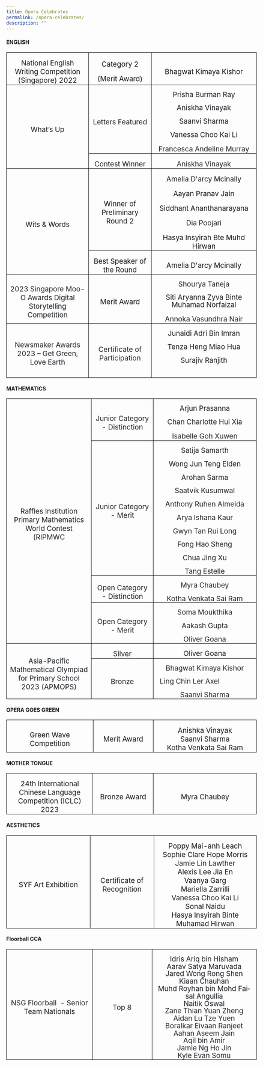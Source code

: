 ```yaml
---
title: Opera Celebrates
permalink: /opera-celebrates/
description: ""
---
```

<h4><b> ENGLISH</b></h4>

<table style="width:500pt;border-collapse:collapse;border:none;mso-border-alt:solid windowtext .5pt;
 mso-yfti-tbllook:1184;mso-padding-alt:0cm 5.4pt 0cm 5.4pt" width="727" cellpadding="0" cellspacing="0" border="1" class="MsoTableGrid"><tbody><tr style="mso-yfti-irow:0;mso-yfti-firstrow:yes"><td style="width:184.05pt;border:solid windowtext 1.0pt;mso-border-alt:
  solid windowtext .5pt;padding:0cm 5.4pt 0cm 5.4pt" width="245"><p style="margin-bottom:0cm;text-align:center;
  line-height:normal" align="center" class="MsoNormal"><span style="font-size:14.0pt">National English Writing Competition (Singapore) 2022</span></p></td><td width="170" style="width:127.6pt;border:solid windowtext 1.0pt;border-left:
  none;mso-border-left-alt:solid windowtext .5pt;mso-border-alt:solid windowtext .5pt;
  padding:0cm 5.4pt 0cm 5.4pt"><p class="MsoNormal" align="center" style="margin-bottom:0cm;text-align:center;
  line-height:normal"><span lang="EN-SG" style="font-size:14.0pt;mso-ansi-language:
  EN-SG">Category 2</span></p><p class="MsoNormal" align="center" style="margin-bottom:0cm;text-align:center;
  line-height:normal"><span lang="EN-SG" style="font-size:14.0pt;mso-ansi-language:
  EN-SG">(Merit Award)</span></p></td><td width="312" style="width:233.85pt;border:solid windowtext 1.0pt;border-left:
  none;mso-border-left-alt:solid windowtext .5pt;mso-border-alt:solid windowtext .5pt;
  padding:0cm 5.4pt 0cm 5.4pt"><p class="MsoNormal" align="center" style="margin-bottom:0cm;text-align:center;
  line-height:normal"><span lang="EN-SG" style="font-size:14.0pt;mso-ansi-language:
  EN-SG">Bhagwat Kimaya Kishor</span><span style="font-size:14.0pt"></span></p></td></tr><tr style="mso-yfti-irow:1"><td width="245" rowspan="2" style="width:184.05pt;border:solid windowtext 1.0pt;
  border-top:none;mso-border-top-alt:solid windowtext .5pt;mso-border-alt:solid windowtext .5pt;
  padding:0cm 5.4pt 0cm 5.4pt"><p class="MsoNormal" align="center" style="margin-bottom:0cm;text-align:center;
  line-height:normal"><span style="font-size:14.0pt">What’s Up</span></p></td><td width="170" style="width:127.6pt;border-top:none;border-left:none;
  border-bottom:solid windowtext 1.0pt;border-right:solid windowtext 1.0pt;
  mso-border-top-alt:solid windowtext .5pt;mso-border-left-alt:solid windowtext .5pt;
  mso-border-alt:solid windowtext .5pt;padding:0cm 5.4pt 0cm 5.4pt"><p class="MsoNormal" align="center" style="margin-bottom:0cm;text-align:center;
  line-height:normal"><span lang="EN-SG" style="font-size:14.0pt;mso-ansi-language:
  EN-SG">Letters Featured</span><span style="font-size:14.0pt"></span></p></td><td width="312" style="width:233.85pt;border-top:none;border-left:none;
  border-bottom:solid windowtext 1.0pt;border-right:solid windowtext 1.0pt;
  mso-border-top-alt:solid windowtext .5pt;mso-border-left-alt:solid windowtext .5pt;
  mso-border-alt:solid windowtext .5pt;padding:0cm 5.4pt 0cm 5.4pt"><p class="MsoNormal" align="center" style="margin-bottom:0cm;text-align:center;
  line-height:106%"><span lang="EN-SG" style="font-size:14.0pt;line-height:106%;
  mso-fareast-font-family:&quot;Times New Roman&quot;;mso-bidi-font-family:Calibri;
  mso-bidi-theme-font:minor-latin;color:#1F2328;mso-font-kerning:1.0pt;
  mso-ansi-language:EN-SG">Prisha Burman Ray</span></p><p class="MsoNormal" align="center" style="margin-bottom:0cm;text-align:center;
  line-height:106%"><span lang="EN-SG" style="font-size:14.0pt;line-height:106%;
  mso-fareast-font-family:&quot;Times New Roman&quot;;mso-bidi-font-family:Calibri;
  mso-bidi-theme-font:minor-latin;color:#1F2328;mso-font-kerning:1.0pt;
  mso-ansi-language:EN-SG">Aniskha Vinayak</span><span style="font-size:14.0pt;
  line-height:106%;mso-fareast-font-family:&quot;Times New Roman&quot;;mso-bidi-font-family:
  Calibri;mso-bidi-theme-font:minor-latin;color:#1F2328;mso-font-kerning:1.0pt"></span></p><p class="MsoNormal" align="center" style="margin-bottom:0cm;text-align:center;
  line-height:106%"><span lang="EN-SG" style="font-size:14.0pt;line-height:106%;
  mso-fareast-font-family:&quot;Times New Roman&quot;;mso-bidi-font-family:Calibri;
  mso-bidi-theme-font:minor-latin;color:#1F2328;mso-font-kerning:1.0pt;
  mso-ansi-language:EN-SG">Saanvi Sharma</span><span style="font-size:14.0pt;
  line-height:106%;mso-fareast-font-family:&quot;Times New Roman&quot;;mso-bidi-font-family:
  Calibri;mso-bidi-theme-font:minor-latin;color:#1F2328;mso-font-kerning:1.0pt"></span></p><p class="MsoNormal" align="center" style="margin-bottom:0cm;text-align:center;
  line-height:106%"><span lang="EN-SG" style="font-size:14.0pt;line-height:106%;
  mso-fareast-font-family:&quot;Times New Roman&quot;;mso-bidi-font-family:Calibri;
  mso-bidi-theme-font:minor-latin;color:#1F2328;mso-font-kerning:1.0pt;
  mso-ansi-language:EN-SG">Vanessa Choo Kai Li</span><span style="font-size:
  14.0pt;line-height:106%;mso-fareast-font-family:&quot;Times New Roman&quot;;mso-bidi-font-family:
  Calibri;mso-bidi-theme-font:minor-latin;color:#1F2328;mso-font-kerning:1.0pt"></span></p><p class="MsoNormal" align="center" style="margin-bottom:0cm;text-align:center;
  line-height:normal"><span lang="EN-SG" style="font-size:14.0pt;mso-fareast-font-family:
  &quot;Times New Roman&quot;;mso-bidi-font-family:Calibri;mso-bidi-theme-font:minor-latin;
  color:#1F2328;mso-font-kerning:1.0pt;mso-ansi-language:EN-SG">Francesca Andeline Murray</span><span style="font-size:14.0pt"></span></p></td></tr><tr style="mso-yfti-irow:2"><td width="170" style="width:127.6pt;border-top:none;border-left:none;
  border-bottom:solid windowtext 1.0pt;border-right:solid windowtext 1.0pt;
  mso-border-top-alt:solid windowtext .5pt;mso-border-left-alt:solid windowtext .5pt;
  mso-border-alt:solid windowtext .5pt;padding:0cm 5.4pt 0cm 5.4pt"><p class="MsoNormal" align="center" style="margin-bottom:0cm;text-align:center;
  line-height:normal"><span lang="EN-SG" style="font-size:14.0pt;mso-ansi-language:
  EN-SG">Contest Winner</span></p></td><td width="312" style="width:233.85pt;border-top:none;border-left:none;
  border-bottom:solid windowtext 1.0pt;border-right:solid windowtext 1.0pt;
  mso-border-top-alt:solid windowtext .5pt;mso-border-left-alt:solid windowtext .5pt;
  mso-border-alt:solid windowtext .5pt;padding:0cm 5.4pt 0cm 5.4pt"><p class="MsoNormal" align="center" style="margin-bottom:0cm;text-align:center;
  line-height:normal"><span lang="EN-SG" style="font-size:14.0pt;mso-fareast-font-family:
  &quot;Times New Roman&quot;;mso-bidi-font-family:Calibri;mso-bidi-theme-font:minor-latin;
  color:#1F2328;mso-font-kerning:1.0pt;mso-ansi-language:EN-SG">Aniskha Vinayak</span><span lang="EN-SG" style="font-size:14.0pt;mso-ansi-language:EN-SG"></span></p></td></tr><tr style="mso-yfti-irow:3"><td width="245" rowspan="2" style="width:184.05pt;border:solid windowtext 1.0pt;
  border-top:none;mso-border-top-alt:solid windowtext .5pt;mso-border-alt:solid windowtext .5pt;
  padding:0cm 5.4pt 0cm 5.4pt"><p class="MsoNormal" align="center" style="margin-bottom:0cm;text-align:center;
  line-height:normal"><span style="font-size:14.0pt">Wits &amp; Words</span></p></td><td width="170" style="width:127.6pt;border-top:none;border-left:none;
  border-bottom:solid windowtext 1.0pt;border-right:solid windowtext 1.0pt;
  mso-border-top-alt:solid windowtext .5pt;mso-border-left-alt:solid windowtext .5pt;
  mso-border-alt:solid windowtext .5pt;padding:0cm 5.4pt 0cm 5.4pt"><p class="MsoNormal" align="center" style="margin-bottom:0cm;text-align:center;
  line-height:normal"><span style="font-size:14.0pt">Winner of Preliminary Round 2</span></p></td><td width="312" style="width:233.85pt;border-top:none;border-left:none;
  border-bottom:solid windowtext 1.0pt;border-right:solid windowtext 1.0pt;
  mso-border-top-alt:solid windowtext .5pt;mso-border-left-alt:solid windowtext .5pt;
  mso-border-alt:solid windowtext .5pt;padding:0cm 5.4pt 0cm 5.4pt"><p class="MsoNormal" align="center" style="margin-bottom:0cm;text-align:center;
  line-height:normal"><span style="font-size:14.0pt">Amelia D'arcy Mcinally</span></p><p class="MsoNormal" align="center" style="margin-bottom:0cm;text-align:center;
  line-height:normal"><span style="font-size:14.0pt">Aayan Pranav Jain</span></p><p class="MsoNormal" align="center" style="margin-bottom:0cm;text-align:center;
  line-height:normal"><span style="font-size:14.0pt">Siddhant Ananthanarayana</span></p><p class="MsoNormal" align="center" style="margin-bottom:0cm;text-align:center;
  line-height:normal"><span style="font-size:14.0pt">Dia Poojari</span></p><p class="MsoNormal" align="center" style="margin-bottom:0cm;text-align:center;
  line-height:normal"><span style="font-size:14.0pt">Hasya Insyirah Bte Muhd Hirwan</span></p></td></tr><tr style="mso-yfti-irow:4"><td width="170" style="width:127.6pt;border-top:none;border-left:none;
  border-bottom:solid windowtext 1.0pt;border-right:solid windowtext 1.0pt;
  mso-border-top-alt:solid windowtext .5pt;mso-border-left-alt:solid windowtext .5pt;
  mso-border-alt:solid windowtext .5pt;padding:0cm 5.4pt 0cm 5.4pt"><p class="MsoNormal" align="center" style="margin-bottom:0cm;text-align:center;
  line-height:normal"><span style="font-size:14.0pt">Best Speaker of the Round</span></p></td><td width="312" style="width:233.85pt;border-top:none;border-left:none;
  border-bottom:solid windowtext 1.0pt;border-right:solid windowtext 1.0pt;
  mso-border-top-alt:solid windowtext .5pt;mso-border-left-alt:solid windowtext .5pt;
  mso-border-alt:solid windowtext .5pt;padding:0cm 5.4pt 0cm 5.4pt"><p class="MsoNormal" align="center" style="margin-bottom:0cm;text-align:center;
  line-height:normal"><span style="font-size:14.0pt">Amelia D'arcy Mcinally</span></p></td></tr><tr style="mso-yfti-irow:5"><td width="245" style="width:184.05pt;border:solid windowtext 1.0pt;border-top:
  none;mso-border-top-alt:solid windowtext .5pt;mso-border-alt:solid windowtext .5pt;
  padding:0cm 5.4pt 0cm 5.4pt"><p class="MsoNormal" align="center" style="margin-bottom:0cm;text-align:center;
  line-height:normal"><span style="font-size:14.0pt;mso-fareast-font-family:
  &quot;Times New Roman&quot;;mso-bidi-font-family:Calibri;mso-bidi-theme-font:minor-latin;
  color:#1F2328;mso-font-kerning:1.0pt">2023 Singapore Moo-O Awards Digital Storytelling Competition</span><span style="font-size:14.0pt"></span></p></td><td width="170" style="width:127.6pt;border-top:none;border-left:none;
  border-bottom:solid windowtext 1.0pt;border-right:solid windowtext 1.0pt;
  mso-border-top-alt:solid windowtext .5pt;mso-border-left-alt:solid windowtext .5pt;
  mso-border-alt:solid windowtext .5pt;padding:0cm 5.4pt 0cm 5.4pt"><p class="MsoNormal" align="center" style="margin-bottom:0cm;text-align:center;
  line-height:normal"><span style="font-size:14.0pt;mso-fareast-font-family:
  &quot;Times New Roman&quot;;mso-bidi-font-family:Calibri;mso-bidi-theme-font:minor-latin;
  color:#1F2328;mso-font-kerning:1.0pt">Merit Award</span><span style="font-size:14.0pt"></span></p></td><td width="312" style="width:233.85pt;border-top:none;border-left:none;
  border-bottom:solid windowtext 1.0pt;border-right:solid windowtext 1.0pt;
  mso-border-top-alt:solid windowtext .5pt;mso-border-left-alt:solid windowtext .5pt;
  mso-border-alt:solid windowtext .5pt;padding:0cm 5.4pt 0cm 5.4pt"><p class="MsoNormal" align="center" style="margin-bottom:0cm;text-align:center;
  line-height:106%"><span style="font-size:14.0pt;line-height:106%;mso-fareast-font-family:
  &quot;Times New Roman&quot;;mso-bidi-font-family:Calibri;mso-bidi-theme-font:minor-latin;
  color:#1F2328;mso-font-kerning:1.0pt">Shourya Taneja</span></p><p class="MsoNormal" align="center" style="margin-bottom:0cm;text-align:center;
  line-height:106%"><span style="font-size:14.0pt;line-height:106%;mso-fareast-font-family:
  &quot;Times New Roman&quot;;mso-bidi-font-family:Calibri;mso-bidi-theme-font:minor-latin;
  color:#1F2328;mso-font-kerning:1.0pt">Siti Aryanna Zyva Binte Muhamad Norfaizal</span></p><p class="MsoNormal" align="center" style="margin-bottom:0cm;text-align:center;
  line-height:normal"><span style="font-size:14.0pt;mso-fareast-font-family:
  &quot;Times New Roman&quot;;mso-bidi-font-family:Calibri;mso-bidi-theme-font:minor-latin;
  color:#1F2328;mso-font-kerning:1.0pt">Annoka Vasundhra Nair</span><span style="font-size:14.0pt"></span></p></td></tr><tr style="mso-yfti-irow:6;mso-yfti-lastrow:yes"><td width="245" style="width:184.05pt;border:solid windowtext 1.0pt;border-top:
  none;mso-border-top-alt:solid windowtext .5pt;mso-border-alt:solid windowtext .5pt;
  padding:0cm 5.4pt 0cm 5.4pt"><p class="MsoNormal" align="center" style="margin-bottom:0cm;text-align:center;
  line-height:normal"><span style="font-size:14.0pt;mso-fareast-font-family:
  &quot;Times New Roman&quot;;mso-bidi-font-family:Calibri;mso-bidi-theme-font:minor-latin;
  color:#1F2328;mso-font-kerning:1.0pt">Newsmaker Awards 2023 – Get Green, Love Earth</span></p></td><td width="170" style="width:127.6pt;border-top:none;border-left:none;
  border-bottom:solid windowtext 1.0pt;border-right:solid windowtext 1.0pt;
  mso-border-top-alt:solid windowtext .5pt;mso-border-left-alt:solid windowtext .5pt;
  mso-border-alt:solid windowtext .5pt;padding:0cm 5.4pt 0cm 5.4pt"><p class="MsoNormal" align="center" style="margin-bottom:0cm;text-align:center;
  line-height:normal"><span style="font-size:14.0pt;mso-fareast-font-family:
		&quot;Times New Roman&quot;;mso-bidi-font-family:Calibri;mso-bidi-theme-font:minor-latin;
		color:#1F2328;mso-font-kerning:1.0pt">Certificate of Participation</span></p></td><td width="312" style="width:233.85pt;border-top:none;border-left:none;
		border-bottom:solid windowtext 1.0pt;border-right:solid windowtext 1.0pt;
		mso-border-top-alt:solid windowtext .5pt;mso-border-left-alt:solid windowtext .5pt;
		mso-border-alt:solid windowtext .5pt;padding:0cm 5.4pt 0cm 5.4pt"><p class="MsoNormal" align="center" style="margin-bottom:0cm;text-align:center;
		line-height:106%"><span style="font-size:14.0pt;line-height:106%;mso-fareast-font-family:
		&quot;Times New Roman&quot;;mso-bidi-font-family:Calibri;mso-bidi-theme-font:minor-latin;
		color:#1F2328;mso-font-kerning:1.0pt">Junaidi Adri Bin Imran</span></p><p class="MsoNormal" align="center" style="margin-bottom:0cm;text-align:center;
		line-height:106%"><span style="font-size:14.0pt;line-height:106%;mso-fareast-font-family:
		&quot;Times New Roman&quot;;mso-bidi-font-family:Calibri;mso-bidi-theme-font:minor-latin;
		color:#1F2328;mso-font-kerning:1.0pt">Tenza Heng Miao Hua</span></p><p class="MsoNormal" align="center" style="margin-bottom:0cm;text-align:center;
		line-height:106%"><span style="font-size:14.0pt;line-height:106%;mso-fareast-font-family:
		&quot;Times New Roman&quot;;mso-bidi-font-family:Calibri;mso-bidi-theme-font:minor-latin;
		color:#1F2328;mso-font-kerning:1.0pt">Surajiv Ranjith</span></p><p class="MsoNormal" align="center" style="margin-bottom:0cm;text-align:center;
		line-height:106%"><span style="font-size:14.0pt;line-height:106%;mso-fareast-font-family:
		&quot;Times New Roman&quot;;mso-bidi-font-family:Calibri;mso-bidi-theme-font:minor-latin;
		color:#1F2328;mso-font-kerning:1.0pt">&nbsp;</span></p></td></tr></tbody></table>


<h4><b> MATHEMATICS</b></h4>

<table style="width:500pt;border-collapse:collapse;border:none;mso-border-alt:solid windowtext .5pt;
 mso-yfti-tbllook:1184;mso-padding-alt:0cm 5.4pt 0cm 5.4pt" width="727" cellpadding="0" cellspacing="0" border="1" class="MsoTableGrid"><tbody><tr style="mso-yfti-irow:0;mso-yfti-firstrow:yes"><td style="width:184.05pt;border:solid windowtext 1.0pt;
  mso-border-alt:solid windowtext .5pt;padding:0cm 5.4pt 0cm 5.4pt" rowspan="4" width="245"><p style="margin-bottom:0cm;text-align:center;
  line-height:normal" align="center" class="MsoNormal"><span style="font-size:14.0pt;mso-fareast-font-family:
  &quot;Times New Roman&quot;;mso-bidi-font-family:Calibri;mso-bidi-theme-font:minor-latin;
  color:#1F2328;mso-font-kerning:1.0pt">Raffles Institution Primary Mathematics World Contest (RIPMWC</span><span style="font-size:14.0pt"></span></p></td><td style="width:127.6pt;border:solid windowtext 1.0pt;border-left:
  none;mso-border-left-alt:solid windowtext .5pt;mso-border-alt:solid windowtext .5pt;
  padding:0cm 5.4pt 0cm 5.4pt" width="170"><p style="margin-bottom:0cm;text-align:center;
  line-height:normal" align="center" class="MsoNormal"><span style="font-size:14.0pt;mso-fareast-font-family:
  &quot;Times New Roman&quot;;mso-bidi-font-family:Calibri;mso-bidi-theme-font:minor-latin;
  color:#1F2328;mso-font-kerning:1.0pt">Junior Category - Distinction</span><span style="font-size:14.0pt;mso-ansi-language:EN-SG" lang="EN-SG"></span></p></td><td style="width:233.85pt;border:solid windowtext 1.0pt;border-left:
  none;mso-border-left-alt:solid windowtext .5pt;mso-border-alt:solid windowtext .5pt;
  padding:0cm 5.4pt 0cm 5.4pt" width="312"><p style="margin-bottom:0cm;text-align:center;
  line-height:106%" align="center" class="MsoNormal"><span style="font-size:14.0pt;line-height:106%;mso-fareast-font-family:
  &quot;Times New Roman&quot;;mso-bidi-font-family:Calibri;mso-bidi-theme-font:minor-latin;
  color:#1F2328;mso-font-kerning:1.0pt">Arjun Prasanna</span></p><p style="margin-bottom:0cm;text-align:center;
  line-height:106%" align="center" class="MsoNormal"><span style="font-size:14.0pt;line-height:106%;mso-fareast-font-family:
  &quot;Times New Roman&quot;;mso-bidi-font-family:Calibri;mso-bidi-theme-font:minor-latin;
  color:#1F2328;mso-font-kerning:1.0pt">Chan Charlotte Hui Xia</span></p><p style="margin-bottom:0cm;text-align:center;
  line-height:normal" align="center" class="MsoNormal"><span style="font-size:14.0pt;mso-fareast-font-family:
  &quot;Times New Roman&quot;;mso-bidi-font-family:Calibri;mso-bidi-theme-font:minor-latin;
  color:#1F2328;mso-font-kerning:1.0pt">Isabelle Goh Xuwen</span><span style="font-size:14.0pt"></span></p></td></tr><tr style="mso-yfti-irow:1"><td style="width:127.6pt;border-top:none;border-left:none;
  border-bottom:solid windowtext 1.0pt;border-right:solid windowtext 1.0pt;
  mso-border-top-alt:solid windowtext .5pt;mso-border-left-alt:solid windowtext .5pt;
  mso-border-alt:solid windowtext .5pt;padding:0cm 5.4pt 0cm 5.4pt" width="170"><p style="margin-bottom:0cm;text-align:center;
  line-height:normal" align="center" class="MsoNormal"><span style="font-size:14.0pt;mso-fareast-font-family:
  &quot;Times New Roman&quot;;mso-bidi-font-family:Calibri;mso-bidi-theme-font:minor-latin;
  color:#1F2328;mso-font-kerning:1.0pt">Junior Category - Merit</span></p></td><td style="width:233.85pt;border-top:none;border-left:none;
  border-bottom:solid windowtext 1.0pt;border-right:solid windowtext 1.0pt;
  mso-border-top-alt:solid windowtext .5pt;mso-border-left-alt:solid windowtext .5pt;
  mso-border-alt:solid windowtext .5pt;padding:0cm 5.4pt 0cm 5.4pt" width="312"><p style="margin-bottom:0cm;text-align:center;
  line-height:106%" align="center" class="MsoNormal"><span style="font-size:14.0pt;line-height:106%;mso-fareast-font-family:
  &quot;Times New Roman&quot;;mso-bidi-font-family:Calibri;mso-bidi-theme-font:minor-latin;
  color:#1F2328;mso-font-kerning:1.0pt">Satija Samarth</span></p><p style="margin-bottom:0cm;text-align:center;
  line-height:106%" align="center" class="MsoNormal"><span style="font-size:14.0pt;line-height:106%;mso-fareast-font-family:
  &quot;Times New Roman&quot;;mso-bidi-font-family:Calibri;mso-bidi-theme-font:minor-latin;
  color:#1F2328;mso-font-kerning:1.0pt">Wong Jun Teng Elden</span></p><p style="margin-bottom:0cm;text-align:center;
  line-height:106%" align="center" class="MsoNormal"><span style="font-size:14.0pt;line-height:106%;mso-fareast-font-family:
  &quot;Times New Roman&quot;;mso-bidi-font-family:Calibri;mso-bidi-theme-font:minor-latin;
  color:#1F2328;mso-font-kerning:1.0pt">Arohan Sarma</span></p><p style="margin-bottom:0cm;text-align:center;
  line-height:106%" align="center" class="MsoNormal"><span style="font-size:14.0pt;line-height:106%;mso-fareast-font-family:
  &quot;Times New Roman&quot;;mso-bidi-font-family:Calibri;mso-bidi-theme-font:minor-latin;
  color:#1F2328;mso-font-kerning:1.0pt">Saatvik Kusumwal</span></p><p style="margin-bottom:0cm;text-align:center;
  line-height:106%" align="center" class="MsoNormal"><span style="font-size:14.0pt;line-height:106%;mso-fareast-font-family:
  &quot;Times New Roman&quot;;mso-bidi-font-family:Calibri;mso-bidi-theme-font:minor-latin;
  color:#1F2328;mso-font-kerning:1.0pt">Anthony Ruhen Almeida</span></p><p style="margin-bottom:0cm;text-align:center;
  line-height:106%" align="center" class="MsoNormal"><span style="font-size:14.0pt;line-height:106%;mso-fareast-font-family:
  &quot;Times New Roman&quot;;mso-bidi-font-family:Calibri;mso-bidi-theme-font:minor-latin;
  color:#1F2328;mso-font-kerning:1.0pt">Arya Ishana Kaur</span></p><p style="margin-bottom:0cm;text-align:center;
  line-height:106%" align="center" class="MsoNormal"><span style="font-size:14.0pt;line-height:106%;mso-fareast-font-family:
  &quot;Times New Roman&quot;;mso-bidi-font-family:Calibri;mso-bidi-theme-font:minor-latin;
  color:#1F2328;mso-font-kerning:1.0pt">Gwyn Tan Rui Long</span></p><p style="margin-bottom:0cm;text-align:center;
  line-height:106%" align="center" class="MsoNormal"><span style="font-size:14.0pt;line-height:106%;mso-fareast-font-family:
  &quot;Times New Roman&quot;;mso-bidi-font-family:Calibri;mso-bidi-theme-font:minor-latin;
  color:#1F2328;mso-font-kerning:1.0pt">Fong Hao Sheng</span></p><p style="margin-bottom:0cm;text-align:center;
  line-height:106%" align="center" class="MsoNormal"><span style="font-size:14.0pt;line-height:106%;mso-fareast-font-family:
  &quot;Times New Roman&quot;;mso-bidi-font-family:Calibri;mso-bidi-theme-font:minor-latin;
  color:#1F2328;mso-font-kerning:1.0pt">Chua Jing Xu</span></p><p style="margin-bottom:0cm;text-align:center;
  line-height:106%" align="center" class="MsoNormal"><span style="font-size:14.0pt;line-height:106%;mso-fareast-font-family:
  &quot;Times New Roman&quot;;mso-bidi-font-family:Calibri;mso-bidi-theme-font:minor-latin;
  color:#1F2328;mso-font-kerning:1.0pt">Tang Estelle</span></p></td></tr><tr style="mso-yfti-irow:2"><td style="width:127.6pt;border-top:none;border-left:none;
  border-bottom:solid windowtext 1.0pt;border-right:solid windowtext 1.0pt;
  mso-border-top-alt:solid windowtext .5pt;mso-border-left-alt:solid windowtext .5pt;
  mso-border-alt:solid windowtext .5pt;padding:0cm 5.4pt 0cm 5.4pt" width="170"><p style="margin-bottom:0cm;text-align:center;
  line-height:normal" align="center" class="MsoNormal"><span style="font-size:14.0pt;mso-fareast-font-family:
  &quot;Times New Roman&quot;;mso-bidi-font-family:Calibri;mso-bidi-theme-font:minor-latin;
  color:#1F2328;mso-font-kerning:1.0pt">Open Category - Distinction</span></p></td><td style="width:233.85pt;border-top:none;border-left:none;
  border-bottom:solid windowtext 1.0pt;border-right:solid windowtext 1.0pt;
  mso-border-top-alt:solid windowtext .5pt;mso-border-left-alt:solid windowtext .5pt;
  mso-border-alt:solid windowtext .5pt;padding:0cm 5.4pt 0cm 5.4pt" width="312"><p style="margin-bottom:0cm;text-align:center;
  line-height:106%" align="center" class="MsoNormal"><span style="font-size:14.0pt;line-height:106%;
  mso-fareast-font-family:&quot;Times New Roman&quot;;mso-bidi-font-family:Calibri;
  mso-bidi-theme-font:minor-latin;color:#1F2328;mso-font-kerning:1.0pt;
  mso-ansi-language:DE" lang="DE">Myra Chaubey</span><span style="font-size:14.0pt;
  line-height:106%;mso-fareast-font-family:&quot;Times New Roman&quot;;mso-bidi-font-family:
  Calibri;mso-bidi-theme-font:minor-latin;color:#1F2328;mso-font-kerning:1.0pt"></span></p><p style="margin-bottom:0cm;text-align:center;
  line-height:106%" align="center" class="MsoNormal"><span style="font-size:14.0pt;line-height:106%;
  mso-fareast-font-family:&quot;Times New Roman&quot;;mso-bidi-font-family:Calibri;
  mso-bidi-theme-font:minor-latin;color:#1F2328;mso-font-kerning:1.0pt;
  mso-ansi-language:DE" lang="DE">Kotha Venkata Sai Ram</span><span style="font-size:
  14.0pt;line-height:106%;mso-fareast-font-family:&quot;Times New Roman&quot;;mso-bidi-font-family:
  Calibri;mso-bidi-theme-font:minor-latin;color:#1F2328;mso-font-kerning:1.0pt"></span></p></td></tr><tr style="mso-yfti-irow:3"><td style="width:127.6pt;border-top:none;border-left:none;
  border-bottom:solid windowtext 1.0pt;border-right:solid windowtext 1.0pt;
  mso-border-top-alt:solid windowtext .5pt;mso-border-left-alt:solid windowtext .5pt;
  mso-border-alt:solid windowtext .5pt;padding:0cm 5.4pt 0cm 5.4pt" width="170"><p style="margin-bottom:0cm;text-align:center;
  line-height:normal" align="center" class="MsoNormal"><span style="font-size:14.0pt;mso-fareast-font-family:
  &quot;Times New Roman&quot;;mso-bidi-font-family:Calibri;mso-bidi-theme-font:minor-latin;
  color:#1F2328;mso-font-kerning:1.0pt">Open Category - Merit</span></p></td><td style="width:233.85pt;border-top:none;border-left:none;
  border-bottom:solid windowtext 1.0pt;border-right:solid windowtext 1.0pt;
  mso-border-top-alt:solid windowtext .5pt;mso-border-left-alt:solid windowtext .5pt;
  mso-border-alt:solid windowtext .5pt;padding:0cm 5.4pt 0cm 5.4pt" width="312"><p style="margin-bottom:0cm;text-align:center;
  line-height:106%" align="center" class="MsoNormal"><span style="font-size:14.0pt;line-height:106%;
  mso-fareast-font-family:&quot;Times New Roman&quot;;mso-bidi-font-family:Calibri;
  mso-bidi-theme-font:minor-latin;color:#1F2328;mso-font-kerning:1.0pt;
  mso-ansi-language:DE" lang="DE">Soma Moukthika</span><span style="font-size:14.0pt;
  line-height:106%;mso-fareast-font-family:&quot;Times New Roman&quot;;mso-bidi-font-family:
  Calibri;mso-bidi-theme-font:minor-latin;color:#1F2328;mso-font-kerning:1.0pt"></span></p><p style="margin-bottom:0cm;text-align:center;
  line-height:106%" align="center" class="MsoNormal"><span style="font-size:14.0pt;line-height:106%;mso-fareast-font-family:
  &quot;Times New Roman&quot;;mso-bidi-font-family:Calibri;mso-bidi-theme-font:minor-latin;
  color:#1F2328;mso-font-kerning:1.0pt">Aakash Gupta</span></p><p style="margin-bottom:0cm;text-align:center;
  line-height:106%" align="center" class="MsoNormal"><span style="font-size:14.0pt;line-height:106%;mso-fareast-font-family:
  &quot;Times New Roman&quot;;mso-bidi-font-family:Calibri;mso-bidi-theme-font:minor-latin;
  color:#1F2328;mso-font-kerning:1.0pt">Oliver Goana</span><span style="font-size:14.0pt;line-height:106%;mso-fareast-font-family:&quot;Times New Roman&quot;;
  mso-bidi-font-family:Calibri;mso-bidi-theme-font:minor-latin;color:#1F2328;
  mso-font-kerning:1.0pt;mso-ansi-language:DE" lang="DE"></span></p></td></tr><tr style="mso-yfti-irow:4"><td style="width:184.05pt;border:solid windowtext 1.0pt;
  border-top:none;mso-border-top-alt:solid windowtext .5pt;mso-border-alt:solid windowtext .5pt;
  padding:0cm 5.4pt 0cm 5.4pt" rowspan="2" width="245"><p style="margin-bottom:0cm;text-align:center;
  line-height:normal" align="center" class="MsoNormal"><span style="font-size:14.0pt;mso-fareast-font-family:
  &quot;Times New Roman&quot;;mso-bidi-font-family:Calibri;mso-bidi-theme-font:minor-latin;
  color:#1F2328;mso-font-kerning:1.0pt">Asia-Pacific Mathematical Olympiad for Primary School 2023 (APMOPS)</span></p></td><td style="width:127.6pt;border-top:none;border-left:none;
  border-bottom:solid windowtext 1.0pt;border-right:solid windowtext 1.0pt;
  mso-border-top-alt:solid windowtext .5pt;mso-border-left-alt:solid windowtext .5pt;
  mso-border-alt:solid windowtext .5pt;padding:0cm 5.4pt 0cm 5.4pt" width="170"><p style="margin-bottom:0cm;text-align:center;
  line-height:normal" align="center" class="MsoNormal"><span style="font-size:14.0pt;mso-fareast-font-family:
  &quot;Times New Roman&quot;;mso-bidi-font-family:Calibri;mso-bidi-theme-font:minor-latin;
  color:#1F2328;mso-font-kerning:1.0pt">Silver</span></p></td><td style="width:233.85pt;border-top:none;border-left:none;
  border-bottom:solid windowtext 1.0pt;border-right:solid windowtext 1.0pt;
  mso-border-top-alt:solid windowtext .5pt;mso-border-left-alt:solid windowtext .5pt;
  mso-border-alt:solid windowtext .5pt;padding:0cm 5.4pt 0cm 5.4pt" width="312"><p style="margin-bottom:0cm;text-align:center;
  line-height:106%" align="center" class="MsoNormal"><span style="font-size:14.0pt;line-height:106%;mso-fareast-font-family:
  &quot;Times New Roman&quot;;mso-bidi-font-family:Calibri;mso-bidi-theme-font:minor-latin;
  color:#1F2328;mso-font-kerning:1.0pt">Oliver Goana</span><span style="font-size:14.0pt;line-height:106%;mso-fareast-font-family:&quot;Times New Roman&quot;;
  mso-bidi-font-family:Calibri;mso-bidi-theme-font:minor-latin;color:#1F2328;
  mso-font-kerning:1.0pt;mso-ansi-language:DE" lang="DE"></span></p></td></tr><tr style="mso-yfti-irow:5;mso-yfti-lastrow:yes"><td style="width:127.6pt;border-top:none;border-left:none;
  border-bottom:solid windowtext 1.0pt;border-right:solid windowtext 1.0pt;
  mso-border-top-alt:solid windowtext .5pt;mso-border-left-alt:solid windowtext .5pt;
  mso-border-alt:solid windowtext .5pt;padding:0cm 5.4pt 0cm 5.4pt" width="170"><p style="margin-bottom:0cm;text-align:center;
  line-height:normal" align="center" class="MsoNormal"><span style="font-size:14.0pt;mso-fareast-font-family:
  &quot;Times New Roman&quot;;mso-bidi-font-family:Calibri;mso-bidi-theme-font:minor-latin;
  color:#1F2328;mso-font-kerning:1.0pt">Bronze</span></p></td><td style="width:233.85pt;border-top:none;border-left:none;
  border-bottom:solid windowtext 1.0pt;border-right:solid windowtext 1.0pt;
  mso-border-top-alt:solid windowtext .5pt;mso-border-left-alt:solid windowtext .5pt;
  mso-border-alt:solid windowtext .5pt;padding:0cm 5.4pt 0cm 5.4pt" width="312"><p style="margin-bottom:0cm;text-align:center;
  line-height:106%" align="center" class="MsoNormal"><span style="font-size:14.0pt;line-height:106%;
  mso-fareast-font-family:&quot;Times New Roman&quot;;mso-bidi-font-family:Calibri;
  mso-bidi-theme-font:minor-latin;color:#1F2328;mso-font-kerning:1.0pt;
  mso-ansi-language:DE" lang="DE">Bhagwat Kimaya Kishor</span><span style="font-size:
  14.0pt;line-height:106%;mso-fareast-font-family:&quot;Times New Roman&quot;;mso-bidi-font-family:
  Calibri;mso-bidi-theme-font:minor-latin;color:#1F2328;mso-font-kerning:1.0pt"></span></p><p style="margin-bottom:0cm;text-align:center;
  line-height:106%" align="center" class="MsoNormal"><span style="font-size:14.0pt;line-height:106%;
  mso-fareast-font-family:&quot;Times New Roman&quot;;mso-bidi-font-family:Calibri;
  mso-bidi-theme-font:minor-latin;color:#1F2328;mso-font-kerning:1.0pt;
  mso-ansi-language:DE" lang="DE">Ling Chin Ler Axel<span style="mso-spacerun:yes">&nbsp;&nbsp;&nbsp;&nbsp;&nbsp;&nbsp;&nbsp;&nbsp;&nbsp;&nbsp;&nbsp;&nbsp;&nbsp;&nbsp;&nbsp;&nbsp;</span></span><span style="font-size:14.0pt;line-height:106%;mso-fareast-font-family:&quot;Times New Roman&quot;;
  mso-bidi-font-family:Calibri;mso-bidi-theme-font:minor-latin;color:#1F2328;
  mso-font-kerning:1.0pt"></span></p><p style="margin-bottom:0cm;text-align:center;
  line-height:106%" align="center" class="MsoNormal"><span style="font-size:14.0pt;line-height:106%;
  mso-fareast-font-family:&quot;Times New Roman&quot;;mso-bidi-font-family:Calibri;
  mso-bidi-theme-font:minor-latin;color:#1F2328;mso-font-kerning:1.0pt;
  mso-ansi-language:DE" lang="DE">Saanvi Sharma</span><span style="font-size:14.0pt;
  line-height:106%;mso-fareast-font-family:&quot;Times New Roman&quot;;mso-bidi-font-family:
  Calibri;mso-bidi-theme-font:minor-latin;color:#1F2328;mso-font-kerning:1.0pt"></span></p></td></tr></tbody></table>








	
<h4><b> OPERA GOES GREEN</b></h4>
<table style="width:500.5pt;border-collapse:collapse;border:none;mso-border-alt:solid windowtext .5pt;
 mso-yfti-tbllook:1184;mso-padding-alt:0cm 5.4pt 0cm 5.4pt" width="727" cellpadding="0" cellspacing="0" border="1" class="MsoTableGrid"><tbody><tr style="mso-yfti-irow:0;mso-yfti-firstrow:yes;mso-yfti-lastrow:yes"><td style="width:184.05pt;border:solid windowtext 1.0pt;mso-border-alt:
  solid windowtext .5pt;padding:0cm 5.4pt 0cm 5.4pt" width="245"><p style="margin-bottom:0cm;text-align:center;
  line-height:normal" align="center" class="MsoNormal"><span style="font-size:14.0pt">Green Wave Competition</span></p></td><td style="width:127.6pt;border:solid windowtext 1.0pt;border-left:
  none;mso-border-left-alt:solid windowtext .5pt;mso-border-alt:solid windowtext .5pt;
  padding:0cm 5.4pt 0cm 5.4pt" width="170"><p style="margin-bottom:0cm;text-align:center;
  line-height:normal" align="center" class="MsoNormal"><span style="font-size:14.0pt;mso-ansi-language:
  EN-SG" lang="EN-SG">Merit Award</span></p></td><td style="width:233.85pt;border:solid windowtext 1.0pt;border-left:
  none;mso-border-left-alt:solid windowtext .5pt;mso-border-alt:solid windowtext .5pt;
  padding:0cm 5.4pt 0cm 5.4pt" width="312"><p style="margin-bottom:0cm;text-align:center;
		line-height:normal" align="center" class="MsoNormal"><span style="font-size:14.0pt">Anishka Vinayak<br>Saanvi Sharma<br>Kotha Venkata Sai Ram</span></p></td></tr></tbody></table>
  
  <h4><b> MOTHER TONGUE</b></h4>
<table style="width:500.5pt;border-collapse:collapse;border:none;mso-border-alt:solid windowtext .5pt;
 mso-yfti-tbllook:1184;mso-padding-alt:0cm 5.4pt 0cm 5.4pt" width="727" cellpadding="0" cellspacing="0" border="1" class="MsoTableGrid"><tbody><tr style="mso-yfti-irow:0;mso-yfti-firstrow:yes;mso-yfti-lastrow:yes"><td style="width:184.05pt;border:solid windowtext 1.0pt;mso-border-alt:
  solid windowtext .5pt;padding:0cm 5.4pt 0cm 5.4pt" width="245"><p style="margin-bottom:0cm;text-align:center;
  line-height:normal" align="center" class="MsoNormal"><span style="font-size:14.0pt">24th International Chinese Language Competition (ICLC) 2023</span></p></td><td style="width:127.6pt;border:solid windowtext 1.0pt;border-left:
  none;mso-border-left-alt:solid windowtext .5pt;mso-border-alt:solid windowtext .5pt;
  padding:0cm 5.4pt 0cm 5.4pt" width="170"><p style="margin-bottom:0cm;text-align:center;
  line-height:normal" align="center" class="MsoNormal"><span style="font-size:14.0pt;mso-ansi-language:
  EN-SG" lang="EN-SG">Bronze Award</span></p></td><td style="width:233.85pt;border:solid windowtext 1.0pt;border-left:
  none;mso-border-left-alt:solid windowtext .5pt;mso-border-alt:solid windowtext .5pt;
  padding:0cm 5.4pt 0cm 5.4pt" width="312"><p style="margin-bottom:0cm;text-align:center;
		line-height:normal" align="center" class="MsoNormal"><span style="font-size:14.0pt">Myra Chaubey<br></span></p></td></tr></tbody></table>

<h4><b> AESTHETICS</b></h4>
<table style="width:500.5pt;border-collapse:collapse;border:none;mso-border-alt:solid windowtext .5pt;
 mso-yfti-tbllook:1184;mso-padding-alt:0cm 5.4pt 0cm 5.4pt" width="727" cellpadding="0" cellspacing="0" border="1" class="MsoTableGrid"><tbody><tr style="mso-yfti-irow:0;mso-yfti-firstrow:yes;mso-yfti-lastrow:yes"><td style="width:184.05pt;border:solid windowtext 1.0pt;mso-border-alt:
  solid windowtext .5pt;padding:0cm 5.4pt 0cm 5.4pt" width="245"><p style="margin-bottom:0cm;text-align:center;
  line-height:normal" align="center" class="MsoNormal"><span style="font-size:14.0pt">SYF Art Exhibition </span></p></td><td style="width:127.6pt;border:solid windowtext 1.0pt;border-left:
  none;mso-border-left-alt:solid windowtext .5pt;mso-border-alt:solid windowtext .5pt;
  padding:0cm 5.4pt 0cm 5.4pt" width="170"><p style="margin-bottom:0cm;text-align:center;
  line-height:normal" align="center" class="MsoNormal"><span style="font-size:14.0pt;mso-ansi-language:
  EN-SG" lang="EN-SG">Certificate of Recognition</span></p></td><td style="width:233.85pt;border:solid windowtext 1.0pt;border-left:
  none;mso-border-left-alt:solid windowtext .5pt;mso-border-alt:solid windowtext .5pt;
  padding:0cm 5.4pt 0cm 5.4pt" width="312"><p style="margin-bottom:0cm;text-align:center;
		line-height:normal" align="center" class="MsoNormal"><span style="font-size:14.0pt">Poppy Mai-anh Leach <br> Sophie Clare Hope Morris <br> Jamie Lin Lawther <br> Alexis Lee Jia En <br> Vaanya Garg <br> Mariella Zarrilli <br> Vanessa Choo Kai Li <br> Sonal Naidu <br> Hasya Insyirah Binte Muhamad Hirwan</span></p></td></tr></tbody></table>
		
<h4><b> Floorball CCA</b></h4>

<table class="MsoTableGrid" border="1" cellspacing="0" cellpadding="0" width="727" style="width:500pt;border-collapse:collapse;border:none;mso-border-alt:solid windowtext .5pt;
 mso-yfti-tbllook:1184;mso-padding-alt:0cm 5.4pt 0cm 5.4pt"><tbody><tr style="mso-yfti-irow:0;mso-yfti-firstrow:yes;mso-yfti-lastrow:yes"><td width="245" style="width:184.05pt;border:solid windowtext 1.0pt;mso-border-alt:
  solid windowtext .5pt;padding:0cm 5.4pt 0cm 5.4pt"><p class="MsoNormal" align="center" style="margin-bottom:0cm;text-align:center;
  line-height:normal"><span style="font-size:14.0pt;mso-fareast-font-family:
  &quot;Times New Roman&quot;;mso-bidi-font-family:Calibri;mso-bidi-theme-font:minor-latin;
  color:#1F2328;mso-font-kerning:1.0pt">NSG Floorball<span style="mso-spacerun:yes">&nbsp; </span>- Senior Team Nationals</span></p></td><td width="170" style="width:127.6pt;border:solid windowtext 1.0pt;border-left:
  none;mso-border-left-alt:solid windowtext .5pt;mso-border-alt:solid windowtext .5pt;
  padding:0cm 5.4pt 0cm 5.4pt"><p class="MsoNormal" align="center" style="margin-bottom:0cm;text-align:center;
  line-height:normal"><span style="font-size:14.0pt;mso-fareast-font-family:
  &quot;Times New Roman&quot;;mso-bidi-font-family:Calibri;mso-bidi-theme-font:minor-latin;
  color:#1F2328;mso-font-kerning:1.0pt">Top 8</span></p></td><td width="312" style="width:233.85pt;border:solid windowtext 1.0pt;border-left:
  none;mso-border-left-alt:solid windowtext .5pt;mso-border-alt:solid windowtext .5pt;
  padding:0cm 5.4pt 0cm 5.4pt"><p class="MsoNormal" align="center" style="margin-bottom:0cm;text-align:center;
  line-height:106%"><span lang="DE" style="font-size:14.0pt;line-height:106%;
  mso-fareast-font-family:&quot;Times New Roman&quot;;mso-bidi-font-family:Calibri;
  mso-bidi-theme-font:minor-latin;color:#1F2328;mso-font-kerning:1.0pt;
  mso-ansi-language:DE">Idris Ariq bin Hisham<br>Aarav Satya Maruvada
<br>Jared Wong Rong Shen
<br>Kiaan  Chauhan
<br>Muhd Royhan bin Mohd Faisal Angullia
<br>Naitik Oswal
<br>Zane Thian Yuan Zheng
<br>Aidan Lu Tze Yuen
<br>Boralkar Eivaan Ranjeet
<br>Aahan Aseem Jain
<br>Aqil bin Amir
<br>Jamie Ng Ho Jin
<br>Kyle Evan Somu
</span></p></td></tr></tbody></table>